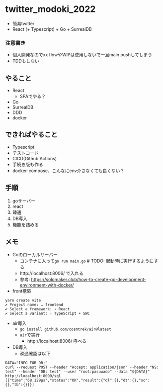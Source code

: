 # twitter_modoki_2022
- 簡易twitter
- React (+ Typescript) + Go + SurrealDB

### 注意書き
- 個人開発なのでxx flowやWIPは使用しないで一旦main pushしてしまう
- TDDもしない

## やること
- React
  - SPAでやる？
- Go
- SurrealDB
- DDD
- docker

## できればやること
- Typescript
- テストコード
- CICD(Github Actions)
- 手続き版も作る
- docker-compose、こんなにenv介さなくても良くない？

## 手順
1. goサーバー
2. react
3. 疎通
4. DB導入
5. 機能を詰める

## メモ
- Goのローカルサーバー
  - コンテナに入って`go run main.go` # TODO: 起動時に実行するようにする
  - http://localhost:8006/ で入れる
  - 参考: https://solomaker.club/how-to-create-go-development-environment-with-docker/
- front構築
```
yarn create vite
✔ Project name: … frontend
✔ Select a framework: › React
✔ Select a variant: › TypeScript + SWC
```
- air導入
  - `go install github.com/cosmtrek/air@latest`
  - `air`で実行
    - http://localhost:8006/ 呼べる
- DB導入
  - 疎通確認は以下
```
DATA="INFO FOR DB;"
curl --request POST --header "Accept: application/json" --header "NS: test" --header "DB: test" --user "root:pasuwado" --data "${DATA}" http://localhost:8009/sql
[{"time":"68.129µs","status":"OK","result":{"dl":{},"dt":{},"sc":{},"tb":{}}}]
```
